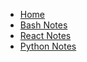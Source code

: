 <!-- docs/_sidebar.md -->

* [Home](README.md)
* [Bash Notes](Bash.md)
* [React Notes](ReactNotes.md)
* [Python Notes](PythonScripting.md)
